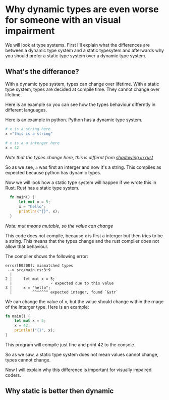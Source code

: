 # Why dynamic types are even worse for someone with an visual impairment

We will look at type systems. 
First I'll explain what the differences are between a dynamic type system and a static typesytem and afterwards why you should prefer a static type system over a dynamic type system.

## What's the differance?

With a dynamic type system, types can change over lifetime.
With a static type system, types are decided at compile time. They cannot change over lifetime.

Here is an example so you can see how the types behaviour differntly in different languages.

Here is an example in python. Python has a dynamic type system.

```python
# x is a string here
x ="this is a string"
  
# x is a a interger here
x = 42
```

_Note that the types change here, this is differnt from [shadowing in rust](https://doc.rust-lang.org/stable/book/ch03-01-variables-and-mutability.html?highlight=shadowing#shadowing)_

So as we see, ```a``` was first an interger and now it's a string.
This compiles as expected because python has dynamic types.

Now we will look how a static type system will happen if we wrote this in Rust.
Rust has a static type system.


```rust
  fn main() {
      let mut x = 5;
      x = "hello";
      println!("{}", x);
  }
```

_Note: mut means mutable, so the value can change_

This code does not compile, because x is first a interger but then tries to be a string.
This means that the types change and the rust compiler does not allow that behaviour.

The compiler shows the following error:

```
error[E0308]: mismatched types
 --> src/main.rs:3:9
  |
2 |     let mut x = 5;
  |                 - expected due to this value
3 |     x = "hello";
  |         ^^^^^^^ expected integer, found `&str`
```

We can change the value of x, but the value should change within the rnage of the interger type.
Here is an example:

```Rust
fn main() {
    let mut x = 5;
    x = 42;
    println!("{}", x);
}
```

This program will compile just fine and print 42 to the console.

So as we saw, a static type system does not mean values cannot change, types cannot change.

Now I will explain why this difference is important for visually impaired coders.


## Why static is better then dynamic